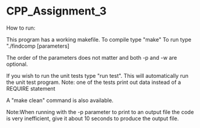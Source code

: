 # CPP_Assignment_3

How to run:

This program has a working makefile.
To compile type "make"
To run type "./findcomp [parameters]

The order of the parameters does not matter and both -p and -w are optional.



If you wish to run the unit tests type "run test".
This will automatically run the unit test program.
Note: one of the tests print out data instead of a REQUIRE statement

A "make clean" command is also available.

Note:When running with the -p parameter to print to an output file the code is very inefficient, give it about 10 seconds to produce the output file. 



